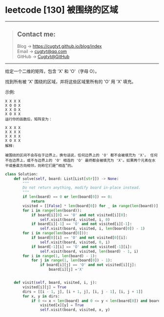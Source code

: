 # leetcode [130] 被围绕的区域

---
> ## Contact me:
> Blog -> <https://cugtyt.github.io/blog/index>  
> Email -> <cugtyt@qq.com>  
> GitHub -> [Cugtyt@GitHub](https://github.com/Cugtyt)

---

给定一个二维的矩阵，包含 'X' 和 'O'（字母 O）。

找到所有被 'X' 围绕的区域，并将这些区域里所有的 'O' 用 'X' 填充。

示例:
```
X X X X
X O O X
X X O X
X O X X
运行你的函数后，矩阵变为：

X X X X
X X X X
X X X X
X O X X
解释:

被围绕的区间不会存在于边界上，换句话说，任何边界上的 'O' 都不会被填充为 'X'。 任何不在边界上，或不与边界上的 'O' 相连的 'O' 最终都会被填充为 'X'。如果两个元素在水平或垂直方向相邻，则称它们是“相连”的。
```

``` python
class Solution:
    def solve(self, board: List[List[str]]) -> None:
        """
        Do not return anything, modify board in-place instead.
        """
        if len(board) == 0 or len(board[0]) == 0:
            return
        visited = [[False] * len(board[0]) for _ in range(len(board))]
        for i in range(len(board)):
            if board[i][0] == 'O' and not visited[i][0]:
                self.visit(board, visited, i, 0)
            if board[i][-1] == 'O' and not visited[i][-1]:
                self.visit(board, visited, i, len(board[0]) - 1)
        for i in range(len(board[0])):
            if board[0][i] == 'O' and not visited[0][i]:
                self.visit(board, visited, 0, i)
            if board[-1][i] == 'O' and not visited[-1][i]:
                self.visit(board, visited, len(board) - 1, i)
        for i in range(1, len(board) - 1):
            for j in range(1, len(board[0]) - 1):
                if board[i][j] == 'O' and not visited[i][j]:
                    board[i][j] ='X'


    def visit(self, board, visited, i, j):
        visited[i][j] = True
        dirs = [[i - 1, j], [i + 1, j], [i, j - 1], [i, j + 1]]
        for x, y in dirs:
            if 0 <= x < len(board) and 0 <= y < len(board[0]) and board[x][y] == 'O' and not visited[x][y]:
                visited[x][y] = True
                self.visit(board, visited, x, y)
```
